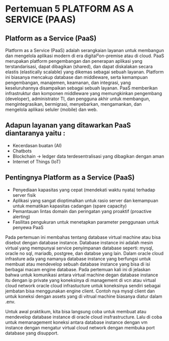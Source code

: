 # Pertemuan 5 PLATFORM AS A SERVICE (PAAS)
## Platform as a Service (PaaS)
Platform as a Service (PaaS) adalah serangkaian layanan untuk membangun dan mengelola
aplikasi modern di era digital²on-premise atau di cloud. PaaS merupakan platform pengembangan
dan penerapan aplikasi yang terstandarisasi, dapat dibagikan (shared), dan dapat diskalakan secara
elastis (elastically scalable) yang dikemas sebagai sebuah layanan. Platform ini biasanya mencakup
database dan middleware, serta kemampuan pengembangan, manajemen, keamanan, dan integrasi,
yang keseluruhannya disampaikan sebagai sebuah layanan. PaaS memberikan infrastruktur dan
komponen middleware yang memungkinkan pengembang (developer), administrator TI, dan
pengguna akhir untuk membangun, mengintegrasikan, bermigrasi, menyebarkan, mengamankan, dan
mengelola aplikasi seluler (mobile) dan web.

## Adapun layanan yang ditawarkan PaaS diantaranya yaitu :
- Kecerdasan buatan (AI)
- Chatbots
- Blockchain -> ledger data terdesentralisasi yang dibagikan dengan aman
- Internet of Things (IoT)

## Pentingnya Platform as a Service (PaaS)
- Penyediaan kapasitas yang cepat (mendekati waktu nyata) terhadap server fisik
- Aplikasi yang sangat dioptimalkan untuk rasio server dan kemampuan untuk mematikan kapasitas cadangan (spare capacity)
- Pemantauan lintas domain dan peringatan yang proaktif (proactive alerting)
- Fasilitas pengukuran untuk menetapkan parameter penggunaan untuk penyewa PaaS

Pada pertemuan ini membahas tentang database virtual machine atau bisa disebut dengan database instance. 
Database instance ini adalah mesin virtual yang mempunyai service penyimpanan database seperti: mysql, oracle no sql, mariadb, 
postgree, dan databse yang lain. Dalam oracle cloud infrasture ada yang namanya database instance yang berfungsi untuk membuat 
atau mendevelop sebuah database instance yang bisa di isi berbagai macam engine database. Pada pertemuan kali ini di jelaskan 
bahwa untuk komunikasi antara virtual machine degan database instance itu dengan ip private yang koneksinya di management di vcn 
atau virtual cloud network oracle cloud infrastucture untuk koneksinya sendiri sebagai jembatan bisa menggunakan engine client.
Contoh nya mysql client dan untuk koneksi dengan assets yang di vitrual machine biasanya diatur dalam .env. 

Untuk awal praktikum, kita bisa langsung coba untuk membuat atau mendevelop database instance di oracle cloud insfrastructure. 
Lalu di coba untuk memanagement koneksi antara database instance dengan vm instance dengan mengatur virtual cloud network dengan 
membuka port database yang disupport.